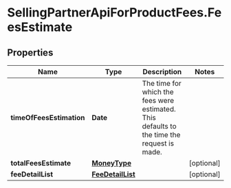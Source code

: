 # SellingPartnerApiForProductFees.FeesEstimate

## Properties
Name | Type | Description | Notes
------------ | ------------- | ------------- | -------------
**timeOfFeesEstimation** | **Date** | The time for which the fees were estimated. This defaults to the time the request is made. | 
**totalFeesEstimate** | [**MoneyType**](MoneyType.md) |  | [optional] 
**feeDetailList** | [**FeeDetailList**](FeeDetailList.md) |  | [optional] 
